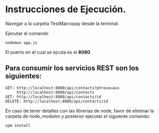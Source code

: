 # Instrucciones de Ejecución.

Navegar a la carpeta TestMacropay desde la terminal.

Ejecutar el comando
```
nodemon app.js
```

El puerto en el cual se ejcuta es el **8080**

## Para consumir los servicios REST son los siguientes:
```
GET: http://localhost:8080/api/contacts?phrase=aus
     http://localhost:8080/api/contacts
GET: http://localhost:8080/api/contacts/id
DELETE: http://localhost:8080/api/contacts/id
```
En caso de tener detalles con las librerias de node, favor de eliminar la carpeta de node_modules y posterior ejecutar el siguiente comando:
```
npm install
```
